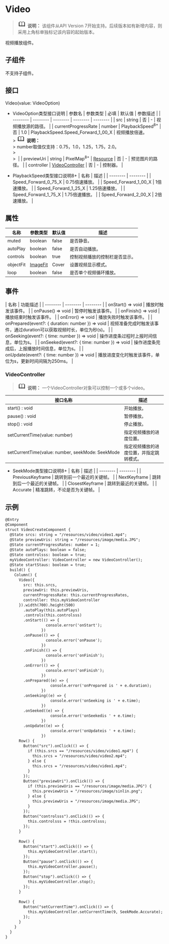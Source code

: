 # Video

> ![icon-note.gif](public_sys-resources/icon-note.gif) **说明：**
> 该组件从API Version 7开始支持。后续版本如有新增内容，则采用上角标单独标记该内容的起始版本。


视频播放组件。


## 子组件

不支持子组件。


## 接口

Video(value: VideoOption)

- VideoOption类型接口说明
  | 参数名 | 参数类型 | 必填 | 默认值 | 参数描述 |
  | -------- | -------- | -------- | -------- | -------- |
  | src | string | 否 | - | 视频播放源的路径。 |
  | currentProgressRate | number&nbsp;\|&nbsp;PlaybackSpeed<sup>8+</sup> | 否 | 1.0&nbsp;\|&nbsp;PlaybackSpeed.Speed_Forward_1_00_X | 视频播放倍速。<br/>>&nbsp;![icon-note.gif](public_sys-resources/icon-note.gif)&nbsp;**说明：**<br/>>&nbsp;number取值仅支持：0.75，1.0，1.25，1.75，2.0。<br/>>&nbsp;<br/>>&nbsp; |
  | previewUri | string&nbsp;\|&nbsp;PixelMap<sup>8+</sup>&nbsp;\|&nbsp;[Resource](../../ui/ts-types.md#resource类型) | 否 | - | 预览图片的路径。 |
  | controller | [VideoController](#videocontroller) | 否 | - | 控制器。 |


- PlaybackSpeed类型接口说明8+
  | 名称 | 描述 | 
  | -------- | -------- |
  | Speed_Forward_0_75_X | 0.75倍速播放。 | 
  | Speed_Forward_1_00_X | 1倍速播放。 | 
  | Speed_Forward_1_25_X | 1.25倍速播放。 | 
  | Speed_Forward_1_75_X | 1.75倍速播放。 | 
  | Speed_Forward_2_00_X | 2倍速播放。 | 


## 属性

| 名称 | 参数类型 | 默认值 | 描述 |
| -------- | -------- | -------- | -------- |
| muted | boolean | false | 是否静音。 |
| autoPlay | boolean | false | 是否自动播放。 |
| controls | boolean | true | 控制视频播放的控制栏是否显示。 |
| objectFit | [ImageFit](ts-basic-components-image.md) | Cover | 设置视频显示模式。 |
| loop | boolean | false | 是否单个视频循环播放。 |


## 事件

| 名称 | 功能描述 | 
| -------- | -------- | -------- |
| onStart()&nbsp;=&gt;&nbsp;void | 播放时触发该事件。 | 
| onPause()&nbsp;=&gt;&nbsp;void | 暂停时触发该事件。 | 
| onFinish()&nbsp;=&gt;&nbsp;void | 播放结束时触发该事件。 | 
| onError()&nbsp;=&gt;&nbsp;void | 播放失败时触发该事件。 |
| onPrepared(event?:&nbsp;{&nbsp;duration:&nbsp;number&nbsp;})&nbsp;=&gt;&nbsp;void | 视频准备完成时触发该事件，通过duration可以获取视频时长，单位为秒(s)。 | 
| onSeeking(event?:&nbsp;{&nbsp;time:&nbsp;number&nbsp;})&nbsp;=&gt;&nbsp;void | 操作进度条过程时上报时间信息，单位为s。 | 
| onSeeked(event?:&nbsp;{&nbsp;time:&nbsp;number&nbsp;})&nbsp;=&gt;&nbsp;void | 操作进度条完成后，上报播放时间信息，单位为s。 | 
| onUpdate(event?:&nbsp;{&nbsp;time:&nbsp;number&nbsp;})&nbsp;=&gt;&nbsp;void | 播放进度变化时触发该事件，单位为s，更新时间间隔为250ms。 | 


### VideoController

> ![icon-note.gif](public_sys-resources/icon-note.gif) **说明：**
> 一个VideoController对象可以控制一个或多个video。

| 接口名称 | 描述 |
| -------- | -------- |
| start()&nbsp;:&nbsp;void | 开始播放。 |
| pause()&nbsp;:&nbsp;void | 暂停播放。 |
| stop()&nbsp;:&nbsp;void | 停止播放。 |
| setCurrentTime(value:&nbsp;number) | 指定视频播放的进度位置。 |
| setCurrentTime(value:&nbsp;number,&nbsp;seekMode:&nbsp;SeekMode | 指定视频播放的进度位置，并指定跳转模式。 |

- SeekMode类型接口说明8+
  | 名称 | 描述 | 
  | -------- | -------- |
  | PreviousKeyframe | 跳转到前一个最近的关键帧。 | 
  | NextKeyframe | 跳转到后一个最近的关键帧。 | 
  | ClosestKeyframe | 跳转到最近的关键帧。 | 
  | Accurate | 精准跳转，不论是否为关键帧。 | 


## 示例

```
@Entry
@Component
struct VideoCreateComponent {
  @State srcs: string = "/resources/video/video1.mp4";
  @State previewUris: string = "/resources/image/media.JPG";
  @State currentProgressRates: number = 1;
  @State autoPlays: boolean = false;
  @State controlsss: boolean = true;
  myVideoController: VideoController = new VideoController();
  @State startStaus: boolean = true;
  build() {
    Column() {
      Video({
        src: this.srcs,
        previewUri: this.previewUris, 
        currentProgressRate: this.currentProgressRates,
        controller: this.myVideoController
      }).width(700).height(500)
        .autoPlay(this.autoPlays)
        .controls(this.controlsss)
        .onStart(() => {
                  console.error('onStart');
                })
        .onPause(() => {
                  console.error('onPause');
                })
        .onFinish(() => {
                  console.error('onFinish');
                })
        .onError(() => {
                  console.error('onFinish');
                })
        .onPrepared((e) => {
                    console.error('onPrepared is ' + e.duration);
                })
        .onSeeking((e) => {
                    console.error('onSeeking is ' + e.time);
                })
        .onSeeked((e) => {
                    console.error('onSeekedis ' + e.time);
                })
        .onUpdate((e) => {
                    console.error('onUpdateis ' + e.time);
                })
      Row() {
        Button("src").onClick(() => {
          if (this.srcs == "/resources/video/video1.mp4") {
            this.srcs = "/resources/video/video2.mp4";
          } else {
            this.srcs = "/resources/video/video1.mp4";
          }
        });
        Button("previewUri").onClick(() => {
          if (this.previewUris == "/resources/image/media.JPG") {
            this.previewUris = "/resources/image/sinlin.png";
          } else {
            this.previewUris = "/resources/image/media.JPG";
          }
        });
        Button("controlsss").onClick(() => {
          this.controlsss = !this.controlsss;
        });
      }

      Row() {
        Button("start").onClick(() => {
          this.myVideoController.start();
        });
        Button("pause").onClick(() => {
          this.myVideoController.pause();
        });
        Button("stop").onClick(() => {
          this.myVideoController.stop();
        });
      }

      Row() {
        Button("setCurrentTime").onClick(() => {
          this.myVideoController.setCurrentTime(9, SeekMode.Accurate);
        });
      }
    }
  }
}
```

